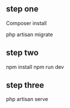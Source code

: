 ## step one

Composer install

php artisan migrate


## step two
npm install
npm run dev

## step three

php artisan serve
